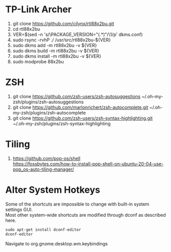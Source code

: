 # TP-Link Archer
1. git clone https://github.com/cilynx/rtl88x2bu.git
2. cd rtl88x2bu
3. VER=$(sed -n 's/\PACKAGE_VERSION="\(.*\)"/\1/p' dkms.conf)
4. sudo rsync -rvhP ./ /usr/src/rtl88x2bu-${VER}
5. sudo dkms add -m rtl88x2bu -v ${VER}
6. sudo dkms build -m rtl88x2bu -v ${VER}
7. sudo dkms install -m rtl88x2bu -v ${VER}
8. sudo modprobe 88x2bu

# ZSH
1. git clone https://github.com/zsh-users/zsh-autosuggestions ~/.oh-my-zsh/plugins/zsh-autosuggestions
2. git clone https://github.com/marlonrichert/zsh-autocomplete.git ~/.oh-my-zsh/plugins/zsh-autocomplete
3. git clone https://github.com/zsh-users/zsh-syntax-highlighting.git ~/.oh-my-zsh/plugins/zsh-syntax-highlighting

# Tiling

1. https://github.com/pop-os/shell   
https://fossbytes.com/how-to-install-pop-shell-on-ubuntu-20-04-use-pop_os-auto-tiling-manager/

# Alter System Hotkeys

Some of the shortcuts are impossible to change with built-in system settings GUI.   
Most other system-wide shortcuts are modified through dconf as described here.   

```
sudo apt-get install dconf-editor   
dconf-editor
```     

Navigate to org.gnome.desktop.wm.keybindings
